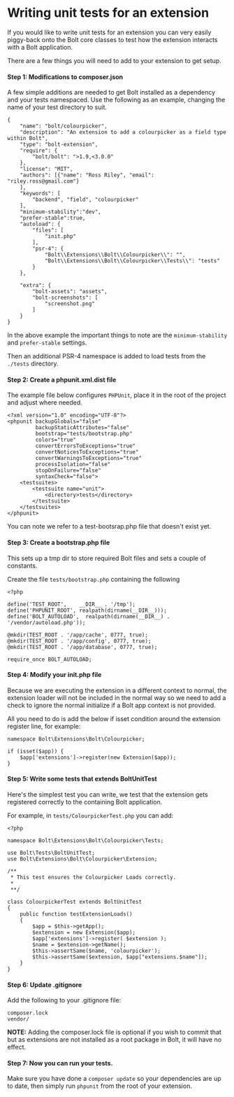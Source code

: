 Writing unit tests for an extension
===================================

If you would like to write unit tests for an extension you can very easily piggy-back
onto the Bolt core classes to test how the extension interacts with a Bolt application.

There are a few things you will need to add to your extension to get setup. 

#### Step 1: Modifications to composer.json

A few simple additions are needed to get Bolt installed as a dependency and your tests namespaced.
Use the following as an example, changing the name of your test directory to suit. 

```
{
    "name": "bolt/colourpicker",
    "description": "An extension to add a colourpicker as a field type within Bolt",
    "type": "bolt-extension",
    "require": {
        "bolt/bolt": ">1.9,<3.0.0"
    },
    "license": "MIT",
    "authors": [{"name": "Ross Riley", "email": "riley.ross@gmail.com"}
    ],
    "keywords": [
        "backend", "field", "colourpicker"
    ],
    "minimum-stability":"dev",
    "prefer-stable":true,
    "autoload": {
        "files": [
            "init.php"
        ],
        "psr-4": {
            "Bolt\\Extensions\\Bolt\\Colourpicker\\": "",
            "Bolt\\Extensions\\Bolt\\Colourpicker\\Tests\\": "tests"
        }
    },
    
    "extra": {
        "bolt-assets": "assets",
        "bolt-screenshots": [
            "screenshot.png"
        ]
    }
}

```

In the above example the important things to note are the `minimum-stability` and `prefer-stable` settings.

Then an additional PSR-4 namespace is added to load tests from the `./tests` directory.


#### Step 2: Create a phpunit.xml.dist file

The example file below configures `PHPUnit`, place it in the root of the project and adjust where needed.

```
<?xml version="1.0" encoding="UTF-8"?>
<phpunit backupGlobals="false"
         backupStaticAttributes="false"
         bootstrap="tests/bootstrap.php"
         colors="true"
         convertErrorsToExceptions="true"
         convertNoticesToExceptions="true"
         convertWarningsToExceptions="true"
         processIsolation="false"
         stopOnFailure="false"
         syntaxCheck="false">
    <testsuites>
        <testsuite name="unit">
            <directory>tests</directory>
        </testsuite>
    </testsuites>
</phpunit>
```

You can note we refer to a test-bootsrap.php file that doesn't exist yet.

#### Step 3: Create a bootstrap.php file

This sets up a tmp dir to store required Bolt files and sets a couple of constants.

Create the file `tests/bootstrap.php` containing the following

```
<?php

define('TEST_ROOT',    __DIR__ . '/tmp');
define('PHPUNIT_ROOT', realpath(dirname(__DIR__)));
define('BOLT_AUTOLOAD',  realpath(dirname(__DIR__) . '/vendor/autoload.php'));

@mkdir(TEST_ROOT . '/app/cache', 0777, true);
@mkdir(TEST_ROOT . '/app/config', 0777, true);
@mkdir(TEST_ROOT . '/app/database', 0777, true);

require_once BOLT_AUTOLOAD;
```

#### Step 4: Modify your init.php file

Because we are executing the extension in a different context to normal, the extension loader
will not be included in the normal way so we need to add a check to ignore the normal initialize
if a Bolt app context is not provided.

All you need to do is add the below if isset condition around the extension register line, for example:


```
namespace Bolt\Extensions\Bolt\Colourpicker;

if (isset($app)) {
    $app['extensions']->register(new Extension($app));
}
```

#### Step 5: Write some tests that extends BoltUnitTest

Here's the simplest test you can write, we test that the extension gets registered correctly to the
containing Bolt application.

For example, in `tests/ColourpickerTest.php` you can add:

```
<?php

namespace Bolt\Extensions\Bolt\Colourpicker\Tests;

use Bolt\Tests\BoltUnitTest;
use Bolt\Extensions\Bolt\Colourpicker\Extension;

/**
 * This test ensures the Colourpicker Loads correctly.
 *
 **/

class ColourpickerTest extends BoltUnitTest
{
    public function testExtensionLoads()
    {
        $app = $this->getApp();
        $extension = new Extension($app);
        $app['extensions']->register( $extension );
        $name = $extension->getName();
        $this->assertSame($name, 'colourpicker');
        $this->assertSame($extension, $app["extensions.$name"]);
    }
}

```
#### Step 6: Update .gitignore

Add the following to your .gitignore file:

```
composer.lock
vendor/
```

**NOTE:** Adding the composer.lock file is optional if you wish to commit that but as extensions are not 
installed as a root package in Bolt, it will have no effect.

#### Step 7: Now you can run your tests.

Make sure you have done a `composer update` so your dependencies are up to date, then simply 
run `phpunit` from the root of your extension.
